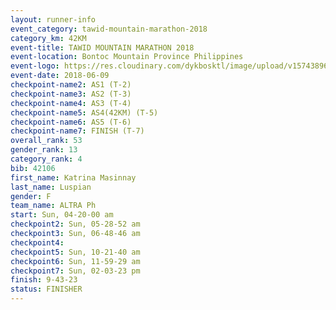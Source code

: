```yaml
---
layout: runner-info 
event_category: tawid-mountain-marathon-2018 
category_km: 42KM 
event-title: TAWID MOUNTAIN MARATHON 2018 
event-location: Bontoc Mountain Province Philippines 
event-logo: https://res.cloudinary.com/dykbosktl/image/upload/v1574389629/Logo/tawid2018_logo_t3op5o.png 
event-date: 2018-06-09 
checkpoint-name2: AS1 (T-2) 
checkpoint-name3: AS2 (T-3) 
checkpoint-name4: AS3 (T-4) 
checkpoint-name5: AS4(42KM) (T-5) 
checkpoint-name6: AS5 (T-6) 
checkpoint-name7: FINISH (T-7) 
overall_rank: 53
gender_rank: 13
category_rank: 4
bib: 42106
first_name: Katrina Masinnay
last_name: Luspian
gender: F
team_name: ALTRA Ph
start: Sun, 04-20-00 am
checkpoint2: Sun, 05-28-52 am
checkpoint3: Sun, 06-48-46 am
checkpoint4: 
checkpoint5: Sun, 10-21-40 am
checkpoint6: Sun, 11-59-29 am
checkpoint7: Sun, 02-03-23 pm
finish: 9-43-23
status: FINISHER
---
```

